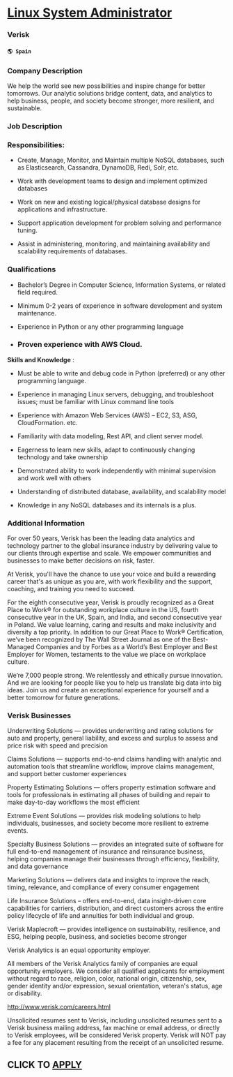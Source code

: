 # [Linux System Administrator](https://www.remotewlb.com/apply/linux-system-administrator-60818)  
### Verisk  
#### `🌎 Spain`  

### Company Description

We help the world see new possibilities and inspire change for better tomorrows. Our analytic solutions bridge content, data, and analytics to help business, people, and society become stronger, more resilient, and sustainable.

### Job Description

### Responsibilities:

  * Create, Manage, Monitor, and Maintain multiple NoSQL databases, such as Elasticsearch, Cassandra, DynamoDB, Redi, Solr, etc. 

  * Work with development teams to design and implement optimized databases 

  * Work on new and existing logical/physical database designs for applications and infrastructure. 

  * Support application development for problem solving and performance tuning. 

  * Assist in administering, monitoring, and maintaining availability and scalability requirements of databases. 

### Qualifications

  * Bachelor’s Degree in Computer Science, Information Systems, or related field required. 

  * Minimum 0-2 years of experience in software development and system maintenance. 

  * Experience in Python or any other programming language 

  * ### Proven experience with AWS Cloud. 

**Skills and Knowledge** :

  * Must be able to write and debug code in Python (preferred) or any other programming language. 

  * Experience in managing Linux servers, debugging, and troubleshoot issues; must be familiar with Linux command line tools 

  * Experience with Amazon Web Services (AWS) – EC2, S3, ASG, CloudFormation. etc. 

  * Familiarity with data modeling, Rest API, and client server model. 

  * Eagerness to learn new skills, adapt to continuously changing technology and take ownership 

  * Demonstrated ability to work independently with minimal supervision and work well with others 

  * Understanding of distributed database, availability, and scalability model 

  * Knowledge in any NoSQL databases and its internals is a plus. 

### Additional Information

For over 50 years, Verisk has been the leading data analytics and technology partner to the global insurance industry by delivering value to our clients through expertise and scale. We empower communities and businesses to make better decisions on risk, faster.

At Verisk, you'll have the chance to use your voice and build a rewarding career that's as unique as you are, with work flexibility and the support, coaching, and training you need to succeed.

For the eighth consecutive year, Verisk is proudly recognized as a Great Place to Work® for outstanding workplace culture in the US, fourth consecutive year in the UK, Spain, and India, and second consecutive year in Poland. We value learning, caring and results and make inclusivity and diversity a top priority. In addition to our Great Place to Work® Certification, we’ve been recognized by The Wall Street Journal as one of the Best-Managed Companies and by Forbes as a World’s Best Employer and Best Employer for Women, testaments to the value we place on workplace culture.

We’re 7,000 people strong. We relentlessly and ethically pursue innovation. And we are looking for people like you to help us translate big data into big ideas. Join us and create an exceptional experience for yourself and a better tomorrow for future generations.

###  Verisk Businesses

Underwriting Solutions — provides underwriting and rating solutions for auto and property, general liability, and excess and surplus to assess and price risk with speed and precision

Claims Solutions — supports end-to-end claims handling with analytic and automation tools that streamline workflow, improve claims management, and support better customer experiences

Property Estimating Solutions — offers property estimation software and tools for professionals in estimating all phases of building and repair to make day-to-day workflows the most efficient

Extreme Event Solutions — provides risk modeling solutions to help individuals, businesses, and society become more resilient to extreme events.

Specialty Business Solutions — provides an integrated suite of software for full end-to-end management of insurance and reinsurance business, helping companies manage their businesses through efficiency, flexibility, and data governance

Marketing Solutions — delivers data and insights to improve the reach, timing, relevance, and compliance of every consumer engagement

Life Insurance Solutions – offers end-to-end, data insight-driven core capabilities for carriers, distribution, and direct customers across the entire policy lifecycle of life and annuities for both individual and group.

Verisk Maplecroft — provides intelligence on sustainability, resilience, and ESG, helping people, business, and societies become stronger

Verisk Analytics is an equal opportunity employer.

All members of the Verisk Analytics family of companies are equal opportunity employers. We consider all qualified applicants for employment without regard to race, religion, color, national origin, citizenship, sex, gender identity and/or expression, sexual orientation, veteran's status, age or disability.

http://www.verisk.com/careers.html

Unsolicited resumes sent to Verisk, including unsolicited resumes sent to a Verisk business mailing address, fax machine or email address, or directly to Verisk employees, will be considered Verisk property. Verisk will NOT pay a fee for any placement resulting from the receipt of an unsolicited resume.

  
## CLICK TO [APPLY](https://www.remotewlb.com/apply/linux-system-administrator-60818)

